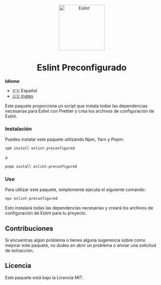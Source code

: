 <p align="center">
  <a href="#" rel="noopener" target="_blank"><img width="150" src="https://s3.us-west-2.amazonaws.com/secure.notion-static.com/94144a22-c66f-4671-9d7c-d68f9b952a34/Group_1.png?X-Amz-Algorithm=AWS4-HMAC-SHA256&X-Amz-Content-Sha256=UNSIGNED-PAYLOAD&X-Amz-Credential=AKIAT73L2G45EIPT3X45%2F20230228%2Fus-west-2%2Fs3%2Faws4_request&X-Amz-Date=20230228T041234Z&X-Amz-Expires=86400&X-Amz-Signature=9a62c406bcba745f4fc3c9d44fdf912a6687ea6422252aee985198b1f4459cde&X-Amz-SignedHeaders=host&response-content-disposition=filename%3D%22Group%25201.png%22&x-id=GetObject" alt="Eslint"></a>
</p>

<h1 align="center">Eslint Preconfigurado</h1>

**_Idioma_**

- 🇪🇸 Español
- [🇺🇸 Ingles](https://github.com/wdavidcalsin/eslint-preconfigured)

Este paquete proporciona un script que instala todas las dependencias necesarias para Eslint con Prettier y crea los archivos de configuración de Eslint.

### Instalación

Puedes instalar este paquete utilizando Npm, Yarn y Pnpm:

```sh
npm install eslint-preconfigured
```

o

```sh
pnpm install eslint-preconfigured
```

### Uso

Para utilizar este paquete, simplemente ejecuta el siguiente comando:

```sh
npx eslint-preconfigured
```

Esto instalará todas las dependencias necesarias y creará los archivos de configuración de Eslint para tu proyecto.

## Contribuciones

Si encuentras algún problema o tienes alguna sugerencia sobre cómo mejorar este paquete, no dudes en abrir un problema o enviar una solicitud de extracción.

## Licencia

Este paquete está bajo la Licencia MIT.
